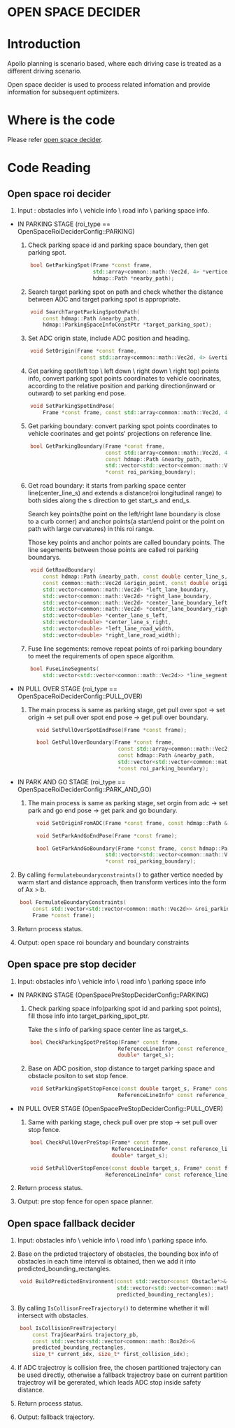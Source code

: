# OPEN SPACE DECIDER

# Introduction

Apollo planning is scenario based, where each driving case is treated as a different driving scenario.

Open space decider is used to process related infomation and provide information for subsequent optimizers. 

# Where is the code

Please refer [open space decider](../../../apollo/modules/planning/tasks/open_space_roi_decider/open_space_roi_decider.cc).

# Code Reading

## Open space roi decider

1. Input : obstacles info \ vehicle info \ road info \ parking space info.

  - IN PARKING STAGE (roi_type == OpenSpaceRoiDeciderConfig::PARKING)

    1. Check parking space id and parking space boundary, then get parking spot.
    ```cpp
        bool GetParkingSpot(Frame *const frame,
                            std::array<common::math::Vec2d, 4> *vertices,
                            hdmap::Path *nearby_path);
    ```
    2. Search target parking spot on path and check whether the distance between ADC and target parking spot is appropriate.
    ```cpp
        void SearchTargetParkingSpotOnPath(
            const hdmap::Path &nearby_path,
            hdmap::ParkingSpaceInfoConstPtr *target_parking_spot);
    ``` 
    3. Set ADC origin state, include ADC position and heading.
    ```cpp
        void SetOrigin(Frame *const frame,
                        const std::array<common::math::Vec2d, 4> &vertices);
    ```

    4. Get parking spot(left top \ left down \ right down \ right top) points info, convert parking spot points coordinates to vehicle coorinates, according to the relative position and parking direction(inward or outward) to set parking end pose.

    ```cpp  
        void SetParkingSpotEndPose(
            Frame *const frame, const std::array<common::math::Vec2d, 4> &vertices);
    ```  
    5. Get parking boundary: convert parking spot points coordinates to vehicle coorinates and get points' projections on reference line.
    
    ```cpp
        bool GetParkingBoundary(Frame *const frame,
                                const std::array<common::math::Vec2d, 4> &vertices,
                                const hdmap::Path &nearby_path,
                                std::vector<std::vector<common::math::Vec2d>>
                                *const roi_parking_boundary);
    ```
    6. Get road boundary: it starts from parking space center line(center_line_s) and extends a distance(roi longitudinal range) to both sides along the s direction to get start_s and end_s. 
       
       Search key points(the point on the left/right lane boundary is close to a curb corner) and anchor points(a start/end point or the point on path with large curvatures) in this roi range. 
       
       Those key points and anchor points are called boundary points. The line segements between those points are called roi parking boundarys. 
    
    ```cpp
        void GetRoadBoundary(
            const hdmap::Path &nearby_path, const double center_line_s,
            const common::math::Vec2d &origin_point, const double origin_heading,
            std::vector<common::math::Vec2d> *left_lane_boundary,
            std::vector<common::math::Vec2d> *right_lane_boundary,
            std::vector<common::math::Vec2d> *center_lane_boundary_left,
            std::vector<common::math::Vec2d> *center_lane_boundary_right,
            std::vector<double> *center_lane_s_left,
            std::vector<double> *center_lane_s_right,
            std::vector<double> *left_lane_road_width,
            std::vector<double> *right_lane_road_width);
    ```
    7. Fuse line segements: remove repeat points of roi parking boundary to meet the requirements of open space algorithm.

    ```cpp
        bool FuseLineSegments(
            std::vector<std::vector<common::math::Vec2d>> *line_segments_vec);
    ```
  - IN PULL OVER STAGE (roi_type == OpenSpaceRoiDeciderConfig::PULL_OVER) 

    1. The main process is same as parking stage, get pull over spot -> set origin -> set pull over spot end pose -> get pull over boundary. 

    ```cpp 
          void SetPullOverSpotEndPose(Frame *const frame);
    ```

    ```cpp
          bool GetPullOverBoundary(Frame *const frame,
                                    const std::array<common::math::Vec2d, 4> &vertices,
                                    const hdmap::Path &nearby_path,
                                    std::vector<std::vector<common::math::Vec2d>>
                                    *const roi_parking_boundary);  
    ```                                                   
  - IN PARK AND GO STAGE (roi_type == OpenSpaceRoiDeciderConfig::PARK_AND_GO)

    1. The main process is same as parking stage, set orgin from adc -> set park and go end pose -> get park and go boundary. 

    ```cpp
          void SetOriginFromADC(Frame *const frame, const hdmap::Path &nearby_path);
    ```

    ```cpp
          void SetParkAndGoEndPose(Frame *const frame);
    ```

    ```cpp
          bool GetParkAndGoBoundary(Frame *const frame, const hdmap::Path &nearby_path,
                                std::vector<std::vector<common::math::Vec2d>>
                                *const roi_parking_boundary);
    ```
2. By calling ```formulateboundaryconstraints()``` to gather vertice needed by warm start and distance approach, then transform vertices into the form of Ax > b.

```cpp
    bool FormulateBoundaryConstraints(
        const std::vector<std::vector<common::math::Vec2d>> &roi_parking_boundary,
        Frame *const frame);
```
3. Return process status.

4. Output: open space roi boundary and boundary constraints 

## Open space pre stop decider

1. Input: obstacles info \ vehicle info \ road info \ parking space info

  - IN PARKING STAGE (OpenSpacePreStopDeciderConfig::PARKING)
    1. Check parking space info(parking spot id and parking spot points), fill those info into target_parking_spot_ptr. 
       
       Take the s info of parking space center line as target_s.

    ```cpp
        bool CheckParkingSpotPreStop(Frame* const frame,
                                    ReferenceLineInfo* const reference_line_info,
                                    double* target_s);
    ```
    2. Base on ADC position, stop distance to target parking space and obstacle positon to set stop fence.
      
    ```cpp
        void SetParkingSpotStopFence(const double target_s, Frame* const frame,
                                    ReferenceLineInfo* const reference_line_info);
    ```
  - IN PULL OVER STAGE (OpenSpacePreStopDeciderConfig::PULL_OVER)
    1. Same with parking stage, check pull over pre stop -> set pull over stop fence.

    ```cpp
        bool CheckPullOverPreStop(Frame* const frame,
                                  ReferenceLineInfo* const reference_line_info,
                                  double* target_s);
    ```

    ```cpp
        void SetPullOverStopFence(const double target_s, Frame* const frame,
                                ReferenceLineInfo* const reference_line_info);
    ```
2. Return process status.

3. Output: pre stop fence for open space planner.

## Open space fallback decider 
1. Input: obstacles info \ vehicle info \ road info \ parking space info.

2. Base on the prdicted trajectory of obstacles, the bounding box info of obstacles in each time interval is obtained, then we add it into predicted_bounding_rectangles.
```cpp
    void BuildPredictedEnvironment(const std::vector<const Obstacle*>& obstacles,
                                   std::vector<std::vector<common::math::Box2d>>&
                                   predicted_bounding_rectangles);
```
3. By calling ```IsCollisonFreeTrajectory()``` to determine whether it will intersect with obstacles.
```cpp
    bool IsCollisionFreeTrajectory(
        const TrajGearPair& trajectory_pb,
        const std::vector<std::vector<common::math::Box2d>>&
        predicted_bounding_rectangles,
        size_t* current_idx, size_t* first_collision_idx);
```
4. If ADC trajectroy is collision free, the chosen partitioned trajectory can be used directly, otherwise a fallback trajectroy base on current partition trajectroy will be gererated, which leads ADC stop inside safety distance.

5. Return process status.    

6. Output: fallback trajectory.